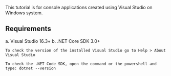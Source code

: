 This tutorial is for console applications created using Visual Studio on Windows system.

## Requirements
a. Visual Studio 16.3+
b. .NET Core SDK 3.0+

    To check the version of the installed Visual Studio go to Help > About Visual Studio

    To check the .NET Code SDK, open the command or the powershell and type: dotnet --version
